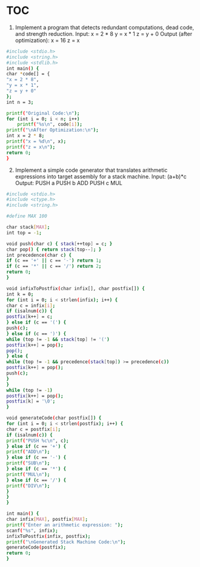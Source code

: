 # TOC
1.	Implement a program that detects redundant computations, dead code, and strength reduction. Input: x = 2 * 8 y = x * 1 z = y + 0 Output (after optimization): x = 16 z = x
```bash
#include <stdio.h>
#include <string.h>
#include <stdlib.h>
int main() {
char *code[] = {
"x = 2 * 8",
"y = x * 1",
"z = y + 0"
};
int n = 3;

printf("Original Code:\n");
for (int i = 0; i < n; i++)
    printf("%s\n", code[i]);
printf("\nAfter Optimization:\n");
int x = 2 * 8;  
printf("x = %d\n", x);
printf("z = x\n");
return 0;
}
```

2.	Implement a simple code generator that translates arithmetic expressions into target assembly for a stack machine. 
Input: (a+b)*c 
Output: 
PUSH a
PUSH b 
ADD 
PUSH c 
MUL
```bash
#include <stdio.h>
#include <ctype.h>
#include <string.h>

#define MAX 100

char stack[MAX];
int top = -1;

void push(char c) { stack[++top] = c; }
char pop() { return stack[top--]; }
int precedence(char c) {
if (c == '+' || c == '-') return 1;
if (c == '*' || c == '/') return 2;
return 0;
}

void infixToPostfix(char infix[], char postfix[]) {
int k = 0;
for (int i = 0; i < strlen(infix); i++) {
char c = infix[i];
if (isalnum(c)) {
postfix[k++] = c;
} else if (c == '(') {
push(c);
} else if (c == ')') {
while (top != -1 && stack[top] != '(')
postfix[k++] = pop();
pop();
} else {
while (top != -1 && precedence(stack[top]) >= precedence(c))
postfix[k++] = pop();
push(c);
}
}
while (top != -1)
postfix[k++] = pop();
postfix[k] = '\0';
}

void generateCode(char postfix[]) {
for (int i = 0; i < strlen(postfix); i++) {
char c = postfix[i];
if (isalnum(c)) {
printf("PUSH %c\n", c);
} else if (c == '+') {
printf("ADD\n");
} else if (c == '-') {
printf("SUB\n");
} else if (c == '*') {
printf("MUL\n");
} else if (c == '/') {
printf("DIV\n");
}
}
}

int main() {
char infix[MAX], postfix[MAX];
printf("Enter an arithmetic expression: ");
scanf("%s", infix);
infixToPostfix(infix, postfix);
printf("\nGenerated Stack Machine Code:\n");
generateCode(postfix);
return 0;
}
```
